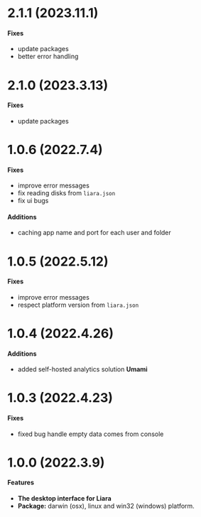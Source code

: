 # 2.1.1 (2023.11.1)

#### Fixes

- update packages
- better error handling

# 2.1.0 (2023.3.13)

#### Fixes

- update packages

# 1.0.6 (2022.7.4)

#### Fixes

- improve error messages
- fix reading disks from `liara.json`
- fix ui bugs

#### Additions

- caching app name and port for each user and folder

# 1.0.5 (2022.5.12)

#### Fixes

- improve error messages
- respect platform version from `liara.json`

# 1.0.4 (2022.4.26)

#### Additions

- added self-hosted analytics solution **Umami**

# 1.0.3 (2022.4.23)

#### Fixes

- fixed bug handle empty data comes from console

# 1.0.0 (2022.3.9)

#### Features

- **The desktop interface for Liara**
- **Package:** darwin (osx), linux and win32 (windows) platform.
